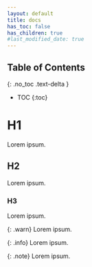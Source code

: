 ```yaml
---
layout: default
title: docs
has_toc: false
has_children: true
#last_modified_date: true
---
```


## Table of Contents
{: .no_toc .text-delta }

- TOC
{:toc}

# H1

Lorem ipsum.

## H2

Lorem ipsum.

### H3

Lorem ipsum.

{: .warn}
Lorem ipsum.

{: .info}
Lorem ipsum.

{: .note}
Lorem ipsum.